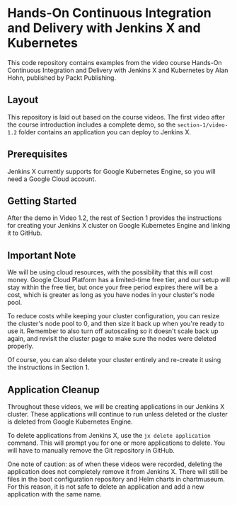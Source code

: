 # Hands-On Continuous Integration and Delivery with Jenkins X and Kubernetes

This code repository contains examples from the video course Hands-On
Continuous Integration and Delivery with Jenkins X and Kubernetes by Alan Hohn,
published by Packt Publishing.

## Layout

This repository is laid out based on the course videos. The first video after
the course introduction includes a complete demo, so the `section-1/video-1.2`
folder contains an application you can deploy to Jenkins X.

## Prerequisites

Jenkins X currently supports for Google Kubernetes Engine, so you will need
a Google Cloud account.

## Getting Started

After the demo in Video 1.2, the rest of Section 1 provides the instructions
for creating your Jenkins X cluster on Google Kubernetes Engine and linking
it to GitHub.

## Important Note

We will be using cloud resources, with the possibility that this will cost
money. Google Cloud Platform has a limited-time free tier, and our
setup will stay within the free tier, but once your free period expires
there will be a cost, which is greater as long as you have nodes in your
cluster's node pool.

To reduce costs while keeping your cluster configuration, you can resize the
cluster's node pool to 0, and then size it back up when you're ready to use
it. Remember to also turn off autoscaling so it doesn't scale back up again,
and revisit the cluster page to make sure the nodes were deleted properly.

Of course, you can also delete your cluster entirely and re-create it using
the instructions in Section 1.

## Application Cleanup

Throughout these videos, we will be creating applications in our Jenkins X
cluster. These applications will continue to run unless deleted or the cluster
is deleted from Google Kubernetes Engine.

To delete applications from Jenkins X, use the `jx delete application`
command. This will prompt you for one or more applications to delete. You will
have to manually remove the Git repository in GitHub.

One note of caution: as of when these videos were recorded, deleting the
application does not completely remove it from Jenkins X. There will still be
files in the boot configuration repository and Helm charts in chartmuseum. For
this reason, it is not safe to delete an application and add a new application
with the same name.
